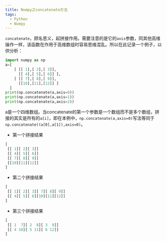 ```yaml
---
title: Numpy之concatenate方法
tags:
  - Python
  - Numpy
---
```


`concatenate`，顾名思义，起拼接作用。需要注意的是它的`axis`参数，同其他高维操作一样，该函数在作用于高维数组时容易思维混乱。所以在此记录一个例子，以供分析：

```py
import numpy as np
a=[
	[ [[ 1],[ 2],[ 3]],
	  [[ 4],[ 5],[ 6]] ],
	[ [[ 7],[ 8],[ 9]],
	  [[10],[11],[12]] ]
  ]
print(np.concatenate(a,axis=0))
print(np.concatenate(a,axis=1))
print(np.concatenate(a,axis=2))
```

a是一个四维数组。当concatenate的第一个参数是一个数组而不是多个数组，拼接的其实是所有的`a[i]`，即在本例中，`np.concatenate(a,axis=0)`写法等同于`np.concatenate((a[0],a[1]),axis=0)`。

- 第一个拼接结果

```py
[
 [[ 1][ 2][ 3]]
 [[ 4][ 5][ 6]]
 [[ 7][ 8][ 9]]
 [[10][11][12]]
]
```

- 第二个拼接结果

```py
[
 [[ 1][ 2][ 3][ 7][ 8][ 9]]
 [[ 4][ 5][ 6][10][11][12]]
]
```

- 第三个拼接结果

```py
[
 [[ 1  7][ 2  8][ 3  9]]
 [[ 4 10][ 5 11][ 6 12]]
]
```



